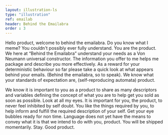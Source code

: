 ```yaml
---
layout: illustration-ls
type: "illustration"
ref: emailab
header: Behind the Emailabra
order : 3
---
```


Hello product, welcome to behind the emailabra. Do you know what I meme? You couldn't possibly ever fully understand. You are the product.
We here at “Behind the Emailabra” understand your needs as a Von Neumann universal constructor. The information you offer to me helps me package and describe you more effectively. As a reward for your deterministic behaviour so far please take a quick look at what appears behind your emails. (Behind the emailabra, so to speak). We know what your standards of expectation are, (self-reproducing automata) product.

We know it is important to you as a product to share as many descriptors and variables defining the concept of what you are to help get you sold as soon as possible. Look at all my eyes. It is important for you, the product, to never feel inhibited by self doubt. You like the things required by you, to help inform and fulfill the required description of your self. Get your eye bubbles ready for non time. Language does not yet have the means to convey what it is that we intend to do with you, product. You will be shipped momentarily. Stay. Good product.

